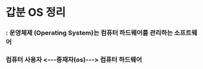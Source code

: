 # 갑분 OS 정리 
### : 운영체제 (Operating System)는 컴퓨터 하드웨어를 관리하는 소프트웨어 
### 컴퓨터 사용자 <---중재자(os)---> 컴퓨터 하드웨어 